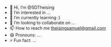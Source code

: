 - 👋 Hi, I’m @SDTheising
- 👀 I’m interested in ...
- 🌱 I’m currently learning :)
- 💞️ I’m looking to collaborate on ...
- 📫 How to reach me theisingsamuel@gmail.com
- 😄 Pronouns: ...
- ⚡ Fun fact: ...

<!---
SDTheising/SDTheising is a ✨ special ✨ repository because its `README.md` (this file) appears on your GitHub profile.
You can click the Preview link to take a look at your changes.
--->

